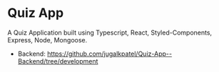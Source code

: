 # Quiz App

A Quiz Application built using Typescript, React, Styled-Components, Express, Node, Mongoose.
- Backend: https://github.com/jugalkpatel/Quiz-App--Backend/tree/development
